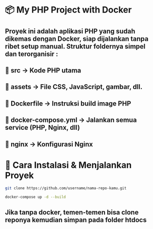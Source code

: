 # 📦 My PHP Project with Docker

## Proyek ini adalah aplikasi PHP yang sudah dikemas dengan Docker, siap dijalankan tanpa ribet setup manual. Struktur foldernya simpel dan terorganisir :

## 📁 src → Kode PHP utama

## 📁 assets → File CSS, JavaScript, gambar, dll.

## 📄 Dockerfile → Instruksi build image PHP

## 📄 docker-compose.yml → Jalankan semua service (PHP, Nginx, dll)

## 📁 nginx → Konfigurasi Nginx

# 🚀 Cara Instalasi & Menjalankan Proyek

```bash
git clone https://github.com/username/nama-repo-kamu.git
```

```bash
docker-compose up -d --build
```

## Jika tanpa docker, temen-temen bisa clone reponya kemudian simpan pada folder htdocs
